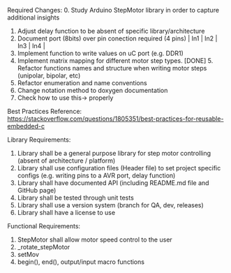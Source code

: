 Required Changes:
0. Study Arduino StepMotor library in order to capture additional insights
1. Adjust delay function to be absent of specific library/architecture 
2. Document port (8bits) over pin conection required (4 pins) | In1 | In2 | In3 | In4 |
3. Implement function to write values on uC port (e.g. DDR1)
4. Implement matrix mapping for different motor step types.
[DONE] 5. Refactor functions names and structure when writing motor steps (unipolar, bipolar, etc)
6. Refactor enumeration and name conventions
7. Change notation method to doxygen documentation
8. Check how to use this-> properly


Best Practices Reference: https://stackoverflow.com/questions/1805351/best-practices-for-reusable-embedded-c

Library Requirements:
1. Library shall be a general purpose library for step motor controlling (absent of architecture / platform)
2. Library shall use configuration files (Header file) to set project specific configs (e.g. writing pins to a AVR port, delay function)
3. Library shall have documented API (including README.md file and GitHub page)
4. Library shall be tested through unit tests
5. Library shall use a version system (branch for QA, dev, releases)
6. Library shall have a license to use

Functional Requirements:
1. StepMotor shall allow motor speed control to the user
2. _rotate_stepMotor
3. setMov
4. begin(), end(), output/input macro functions
